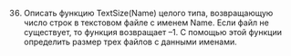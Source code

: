 36.	Описать функцию TextSize(Name) целого типа, возвращающую число строк в текстовом файле с именем Name. Если файл не существует, то функция возвращает –1. С помощью этой функции определить размер трех файлов с данными именами. 
